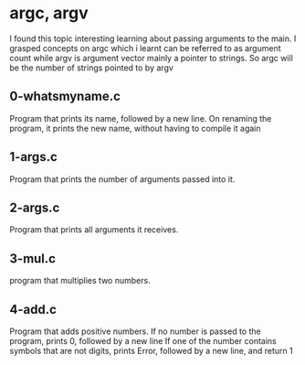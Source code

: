 # argc, argv
I found this topic interesting learning about passing arguments to the main. I grasped concepts on argc which i learnt can be referred to as argument count while argv is argument vector mainly a pointer to strings. So argc will be the number of strings pointed to by argv
## 0-whatsmyname.c
Program that prints its name, followed by a new line. On renaming the program, it prints the new name, without having to compile it again
## 1-args.c
Program that prints the number of arguments passed into it.
## 2-args.c
Program that prints all arguments it receives.
## 3-mul.c
program that multiplies two numbers.
## 4-add.c
Program that adds positive numbers.
If no number is passed to the program, prints 0, followed by a new line
If one of the number contains symbols that are not digits, prints Error, followed by a new line, and return 1
